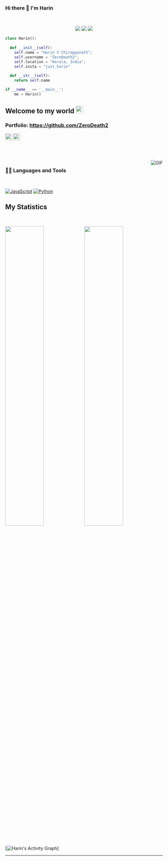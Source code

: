   ###                                   Hi there 👋 I'm Harin

<br>

<p>
<div align="center">
  <img src="https://img.shields.io/badge/-HTML-c58545?style=for-the-badge&logo=html5&logoColor=c58545&labelColor=282828">
  <img src="https://img.shields.io/badge/-CSS-d1a01f?style=for-the-badge&logo=css3&logoColor=d1a01f&labelColor=282828">
  <img src="https://img.shields.io/badge/-Python-98b982?style=for-the-badge&logo=python&logoColor=98b982&labelColor=282828">
</div>
</p>

```python
class Harin():
    
  def __init__(self):
    self.name = "Harin V Chirappanath";
    self.username = "ZeroDeath2";
    self.location = "Kerala, India";
    self.insta = "just_harin"
  
  def __str__(self):
    return self.name

if __name__ == '__main__':
    me = Harin()
```

## Welcome to my world <img src="https://github.com/TheDudeThatCode/TheDudeThatCode/blob/master/Assets/Earth.gif" width="24px">

### Portfolio: https://github.com/ZeroDeath2

<a href="https://www.facebook.com/profile.php?id=100075508052920">
  <img align="left" alt="Harin" width="22px" src="https://cdn.jsdelivr.net/npm/simple-icons@v3/icons/facebook.svg" />
</a>
<a href="https://www.instagram.com/just_harin/">
  <img align="left" alt="Harin" width="22px" src="https://cdn.jsdelivr.net/npm/simple-icons@v3/icons/instagram.svg" />
</a>

<br />
<br />
<br />
<br />
<br />

  <img align="right" alt="GIF" src="https://media.giphy.com/media/JWuBH9rCO2uZuHBFpm/giphy.gif" />
  
### 👨‍💻 Languages and Tools

<br />

[![JavaScript](https://img.shields.io/badge/-JavaScript-black?style=flat&logo=javascript&link=https://github.com/BRdhanani)](https://github.com/BRdhanani) 
[![Python](https://img.shields.io/pypi/pyversions/Pyth)](https://github.com/ZeroDeath2) 
## My Statistics

<br/>
<p align="left">
  <img width="49.5%" src="https://github-readme-stats.vercel.app/api?username=ZeroDeath2&show_icons=true&theme=gruvbox&hide_border=true" />
    <img width="49.5%" src="https://github-readme-streak-stats.herokuapp.com/?user=ZeroDeath2&theme=gruvbox&hide_border=true" />
  </a>
</p>
<br>

[![Harin's Activity Graph](https://activity-graph.herokuapp.com/graph?username=ZeroDeath2&custom_title=Harin's%20Contribution%20Graph&theme=gruvbox&bg_color=282828&hide_border=true&line=d1a01f&point=c58545)]

------
